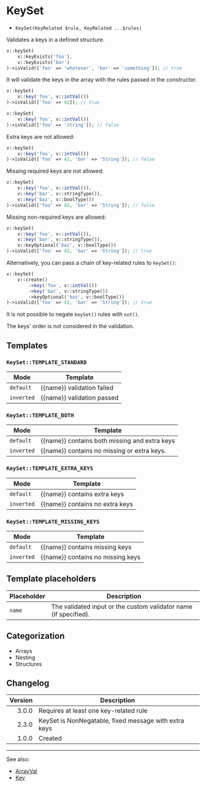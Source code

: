 # KeySet

- `KeySet(KeyRelated $rule, KeyRelated ...$rules)`

Validates a keys in a defined structure.

```php
v::keySet(
    v::keyExists('foo'),
    v::keyExists('bar')
)->isValid(['foo' => 'whatever', 'bar' => 'something']); // true
```

It will validate the keys in the array with the rules passed in the constructor.
```php
v::keySet(
    v::key('foo', v::intVal())
)->isValid(['foo' => 42]); // true

v::keySet(
    v::key('foo', v::intVal())
)->isValid(['foo' => 'string']); // false
```

Extra keys are not allowed:
```php
v::keySet(
    v::key('foo', v::intVal())
)->isValid(['foo' => 42, 'bar' => 'String']); // false
```

Missing required keys are not allowed:
```php
v::keySet(
    v::key('foo', v::intVal()),
    v::key('bar', v::stringType()),
    v::key('baz', v::boolType())
)->isValid(['foo' => 42, 'bar' => 'String']); // false
```

Missing non-required keys are allowed:
```php
v::keySet(
    v::key('foo', v::intVal()),
    v::key('bar', v::stringType()),
    v::keyOptional('baz', v::boolType())
)->isValid(['foo' => 42, 'bar' => 'String']); // true
```

Alternatively, you can pass a chain of key-related rules to `keySet()`:
```php
v::keySet(
    v::create()
        ->key('foo', v::intVal())
        ->key('bar', v::stringType())
        ->keyOptional('baz', v::boolType())
)->isValid(['foo' => 42, 'bar' => 'String']); // true
```

It is not possible to negate `keySet()` rules with `not()`.

The keys' order is not considered in the validation.

## Templates

### `KeySet::TEMPLATE_STANDARD`

| Mode       | Template                   |
|------------|----------------------------|
| `default`  | {{name}} validation failed |
| `inverted` | {{name}} validation passed |

### `KeySet::TEMPLATE_BOTH`

| Mode       | Template                                      |
|------------|-----------------------------------------------|
| `default`  | {{name}} contains both missing and extra keys |
| `inverted` | {{name}} contains no missing or extra keys.   |

### `KeySet::TEMPLATE_EXTRA_KEYS`

| Mode       | Template                        |
|------------|---------------------------------|
| `default`  | {{name}} contains extra keys    |
| `inverted` | {{name}} contains no extra keys |

### `KeySet::TEMPLATE_MISSING_KEYS`

| Mode       | Template                          |
|------------|-----------------------------------|
| `default`  | {{name}} contains missing keys    |
| `inverted` | {{name}} contains no missing keys |

## Template placeholders

| Placeholder | Description                                                      |
|-------------|------------------------------------------------------------------|
| `name`      | The validated input or the custom validator name (if specified). |

## Categorization

- Arrays
- Nesting
- Structures

## Changelog

| Version | Description                                           |
|--------:|-------------------------------------------------------|
|   3.0.0 | Requires at least one key-related rule                |
|   2.3.0 | KeySet is NonNegatable, fixed message with extra keys |
|   1.0.0 | Created                                               |

***
See also:

- [ArrayVal](ArrayVal.md)
- [Key](Key.md)
